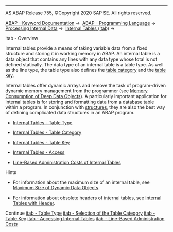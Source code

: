   

* * *

AS ABAP Release 755, ©Copyright 2020 SAP SE. All rights reserved.

[ABAP - Keyword Documentation](javascript:call_link\('abenabap.htm'\)) →  [ABAP - Programming Language](javascript:call_link\('abenabap_reference.htm'\)) →  [Processing Internal Data](javascript:call_link\('abenabap_data_working.htm'\)) →  [Internal Tables (itab)](javascript:call_link\('abenitab.htm'\)) → 

itab - Overview

Internal tables provide a means of taking variable data from a fixed structure and storing it in working memory in ABAP. An internal table is a data object that contains any lines with any data type whose total is not defined statically. The data type of an internal table is a table type. As well as the line type, the table type also defines the [table category](javascript:call_link\('abentable_category_glosry.htm'\) "Glossary Entry") and the [table key](javascript:call_link\('abentable_key_glosry.htm'\) "Glossary Entry").

Internal tables offer dynamic arrays and remove the task of program-driven dynamic memory management from the programmer (see [Memory Consumption of Deep Data Objects](javascript:call_link\('abenmemory_consumption.htm'\))). A particularly important application for internal tables is for storing and formatting data from a database table within a program. In conjunction with [structures](javascript:call_link\('abendata_objects_structure.htm'\)), they are also the best way of defining complicated data structures in an ABAP program.

-   [Internal Tables - Table Type](javascript:call_link\('abenitab_data_type.htm'\))

-   [Internal Tables - Table Category](javascript:call_link\('abenitab_kind.htm'\))

-   [Internal Tables - Table Key](javascript:call_link\('abenitab_key.htm'\))

-   [Internal Tables - Access](javascript:call_link\('abenitab_access.htm'\))

-   [Line-Based Administration Costs of Internal Tables](javascript:call_link\('abenitab_key_memory.htm'\))

Hints

-   For information about the maximum size of an internal table, see [Maximum Size of Dynamic Data Objects](javascript:call_link\('abenmemory_consumption_2.htm'\)).

-   For information about obsolete headers of internal tables, see [Internal Tables with Header](javascript:call_link\('abenitab_header_line.htm'\)).

Continue
[itab - Table Type](javascript:call_link\('abenitab_data_type.htm'\))
[itab - Selection of the Table Category](javascript:call_link\('abenitab_kind.htm'\))
[itab - Table Key](javascript:call_link\('abenitab_key.htm'\))
[itab - Accessing Internal Tables](javascript:call_link\('abenitab_access.htm'\))
[itab - Line-Based Administration Costs](javascript:call_link\('abenitab_key_memory.htm'\))